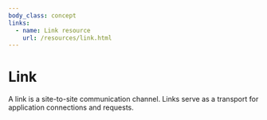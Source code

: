 ```yaml
---
body_class: concept
links:
  - name: Link resource
    url: /resources/link.html
---
```


# Link

<section>

A link is a site-to-site communication channel. Links serve
as a transport for application connections and requests.

</section>
